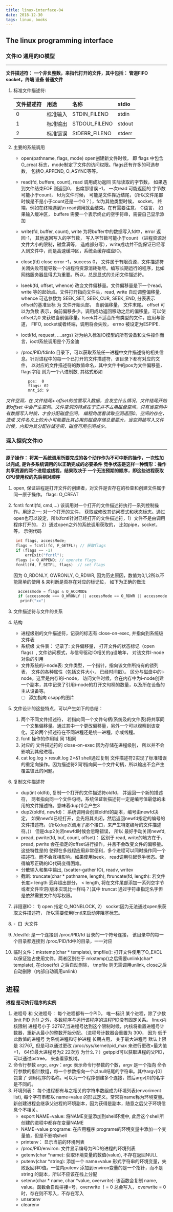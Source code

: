 ```yaml
---
title: linux-interface-04
date: 2018-12-30
tags: linux, books
---
```

The linux programming interface
----------


### 文件IO 通用的IO模型
------------
**文件描述符： 一个非负整数，来指代打开的文件，其中包括： 管道FIFO socket，终端 设备 普通文件**
1. 标准文件描述符:

    | 文件描述符 | 用途     | 名称          | stdio  |
    | :-----------| :---------| :--------------| :-------|
    | 0          | 标准输入 | STDIN_FILENO  | stdin  |
    | 1          | 标准输出 | STDOUt_FILENO | stdout |
    | 2          | 标准错误 | StDERR_FILENO | stderr |

2. 主要的系统调用
   * open(pathname, flags, mode) open创建新文件时候， 即 flags 中包含 O_creat 标志，mode制定了文件的访问权限。flags还有许多的可选参数， 包括O_APPEND, O_ASYNC等等。
   * read(fd, buffere, count), read 调用成功返回 实际读取的字节数， 如果遇到文件结束EOF 则返回0， 出席那错误 -1， 一次read 可能返回的 字节数可能小于count， fd为文件时候， 可能是文件靠近结尾，（所以文件尾部时候是不是小于count还是一个0？），fd为其他类型时候， socket， 终端，例如在终端遇到\n read调用就会结束。在有需要注意， C语言， 如果输入缓冲区， buffere 需要一个表示终止的空字符串，需要自己显示添加
   * write(fd, buffer, count), write 为将buffer中的数据写入fd中，error 返回-1， 其他返回写入的字节数， 写入字节数可能小于count （进程资源对文件大小的限制，磁盘满等， 造成部分写），write成功并不能保证已经写入到文件中，而是高速缓冲区，系统会缓存磁盘IO。
   * close(fd) close error -1，success 0， 文件属于有限资源，文件描述符关闭失败可能导致一个进程将资源消耗殆尽。编写长期运行的程序，比如网络服务器显得尤为重要。所以，总是显式的关闭文件描述符。
   * lseek(fd, offset, whence) 改变文件偏移量。文件偏移量是下一个read， write 等的起始点。文件打开指向文件头，read, write 自动调整偏移量. whence 可选参数为 SEEK_SET, SEEK_CUR, SEEK_END, 分表表示offset的基准坐标 为 文件开始头部， 当前偏移量， 文件末尾。 offset 可以为负数 表示，向前偏移多少。调用成功返回移动之后的偏移量。可以使offset为0 来获取当前偏移量。lseek并不适合所有类型的文件，应用与管道， FIFO, socket或者终端，调用将会失败， errno 被设定为ESPIPE.
   * ioctl(fd, request, ....args) 对为纳入标准IO模型的所有设备和文件操作而言，ioctl系统调用是个万金油
   * /proc/PID/fdinfo 目录下，可以获取系统任一进程中文件描述符的相关信息。针对进程中的每一个已打开的文件描述符，该目录下都有对应的文件， 以对应的文件描述符的数值命名，其中文件中的pos为文件偏移量， flags字段 则为一个八进制数, 其格式形如

     ``` text
        pos:  0
        flags: 02
        mnt_id: 9
     ```
*文件空洞，在 文件结尾+ offset的位置写入数据，会发生什么情况，文件结尾开始到offset 中会产生空洞。文件空洞的特点在于它并不占用磁盘空间，只有当空洞中有数据写入时候，才会分配磁盘空间。 编程角度看读取空洞返回0。空间的存在，造成 文件名义上的大小可能要比其占用的磁盘存储总量要大，当空洞被写入文件时候，内和为其分配存储空间，磁盘可用空间减少。*

### 深入探究文件IO
-------------------------------------------------------------------------------
**原子操作： 将某一系统调用所要完成的各个动作作为不可中断的操作，一次性加以完成, 是许多系统调用的以正确完成的必要条件**
**竞争状态是这样一种情形：操作共享资源的两个进程或线程，结果取决于 一个无法预期的顺序，即这些进程获取CPU使用权的先后相对顺序**

1. open, 保证进程是打开文件的创建者，对文件是否存在的检查和创建文件属于同一原子操作。 flags: O_CREAT
2. fcntl: fcntl(fd, cmd,...) 该调用对一个打开的文件描述符执行一系列控制操作。用途之一: 对一个打开的文件， 获取或修改其访问模式和状态标志。通过open也可以设定，所以fcntl针对已经打开的文件描述符，1）文件不是由调用程序打开的， 2）通过open之外的系统调用获取的， 比如pipe，socket， 等。 示例代码

   ```c
    int flags, accessMode;
    flags = fcntl(fd, F_GETFL); // 获取flags
    if (flags == -1)
        errExit("fcntl");
    flags |= O_APPEND; // operate flags
    fcntl(fd, F_SETFL, flags)  // set flags   
   ```
   因为 O_RDONLY, OWRONLY, O_RDWR, 因为历史原因，数值为0,1,2所以不能简单的使用 & 来判断是否存在对应的标记位， 如下为正确的做法

   ```c
     accessmode = flags & O_ACCMODE
     if (accessmode === O_WRONLY || accessMode == O_RDWR || accessmode == O_RDONLY)
      prinf("xx")
   ```
3. 文件描述符与文件的关系
  1. 结构
     * 进程级别的文件描述符，记录的标志有 close-on-exec, 并指向到系统级 文件表
     * 系统级 文件表： 记录了: 文件偏移量， 打开文件的状态标记（open flags）, 文件访问模式，与信号驱动IO相关的g设地年， 对该文件I-node对象的引用
     * 文件系统的i-node表: 文件类型，一个指针，指向该文件所持有的锁列表， 文件的各种属性（包括文件大小， 已经时间戳）。 区分与磁盘中的i-node，这里是内存的i-node， 访问文件时候，会在内存中为i-node创建一个副本，其中记录了引用i-node的打开文句柄的数量，以及所在设备的主从设备等。
       * [ ] 添加指向 csapp的图片
  2. 文件设计的这些特点，可以产生如下的总结：
     1. 两个不同文件描述符， 若指向同一个文件句柄(系统及的文件表)将共享同一个文集偏移量。通过其中一个更改偏移量，另外一个可以观察到该变化，无论两个描述符在不同进程还是统一进程，亦或线程。
     2. fcntl 操作的作用域 同 1相同
     3. 对应的 文件描述符的 close-on-exec 因为存储在进程级别， 所以并不会影响到其他进程。
     4. cat log.log > result.log 2>&1 shell通过复制 文件描述符2实现了标准错误的重定向操作。因为描述符2同1指向同一个文件句柄，所以输出不会产生覆盖彼此的问题。
   2. 复制文件描述符
      * dup(int oldfd), 复制一个打开的文件描述符oldfd， 并返回一个新的描述符， 两者指向同一个文件句柄，系统保证新描述符一定是编号值最低的未用的文件描述符。意味着dup(1)会产生3
      * dup2(oldfd, newfd)： 系统调用会创建oldfd的副本，编号由newfd决定， 如果newfd已经打开，会先将其关闭，然后返回newfd指定的编号的文件描述符。（所以dup2(调用了那个接口，来产生特定编号的文件描述符。)） 但是dup2关闭newfd时候会忽略错误， 所以 最好手动关闭newfd,
      * pread, pwrite(fd, buf, count, offset)： 区别于 read, write的地方在于， pread, pwrite 会在指定的offset进行操作，并且不会改变文件的偏移量。这些特性是的 使得在多线程应用非常便利，多个进程可以同时操作同一个描述符。而不会互相影响。如果使用lseek， read调用引起竞争状态。使得编写正确的IO代码变得困难。
      * 分散输入和集中输出, (scatter-gather IO), readv, writev
      * 截断: truncate(char * pathname, length), ftruncate(fd, length): 若文件长度> length 丢弃超出部分， < length, 将在文件尾部添加一系列空字节或者文件空洞(版本实现比一样吗？)其中 truncat 通过字符串指定名字但是依然需要文件的写权限。
  3. 非阻塞IO： 1) open 指定 O_NONBLOCK, 2） socket因为无法通过open来获取文件描述符， 所以需要使用fcntl来启动非阻塞标志。
  4. -【】大文件
  5. /dev/fd: 是一个连接到 /proc/PID/fd 目录的一个符号连接， 该目录中的每一个目录都连接到 /proc/PID/fd中的目录，一一对应
  6. 临时文件：mkstemp(char * template), tmpfile(): 打开文件使用了O_EXCL 以保证独占使用文件。两者区别在于 mkstemp()之后需要unlink(char* template), 在close(fd) 之后自动删除， tmpfile 则无需调用unlink, close之后 自动删除（内部自动调用unlink）

## 进程
**进程 是可执行程序的实例**
1. 进程号 和 父进程号： 每个进程都有一个PID， 唯一标识 某个进程，除了少数(init PID 为1) 之外，多数程序与运行该程序的进程PID没有固定关系。 linux内核限制 进程号小于 32767,当进程号达到这个限制时候，内核将重置进程号计数器，重新从最小的整数开始分配。（进程号计数器会重置为 300， 因为 低于此数值的进程号 为系统进程和守护进程 长期占用， 关于最大进程号 默认上限是 32767,, 但是可以通过更改 /proc/sys/kernel/pid_max 来进行更改=最大值+1， 64位最大进程号为2 22次方 为什么？）getppid可以获取进程的父PID， 可以通过pstree， 来查看家族树。
2. 命令行参数 argc, argv：argc 表示命令行参数的个数，argv 是一个指向 命令行参数的指针数组，每一个参数指向一个以null结尾的字符串。其中argv[0] 包含了 调用程序的名称。可以为一个程序创建多个连接，然后argv[0]的名字是不同的。
3. 环境列表： 每个进程都有与之相关的字符串数组成为环境列表(envoriment list), 每个字符串都以 name=value 的形式定义。常常将name称为环境变量。新创建进程会继承父进程的环境副本，因为获得是副本，随意之后父子环境信息个不相关。
   * export NAME=value: 将NAME变量添加到shell环境中, 此后这个shell所创建的进程中都存在变量NAME
   * NAME=value programe: 在应用程序 programe的环境变量中添加一个变量值，但是不影响shell
   * printenv： 显示当前的环境列表
   * /proc/PID/environ: 文件显示编号为PID的进程的环境列表
   * getenv(char *name): 获取环境变量的数值(value), 不存在返回NULL
   * putenv(char *string): 添加一个 name=value 形式字符串的环境变量，失败返回非0值。一位内putenv 添加到environ变量的是一个指针，而不是string 的副本，所以不应该在栈上分配
   * setenv(char * name, char *value, overwrite): 该函数会复制 name, value。函数会自动拼接=号，overwrite ！= 0 总会写入， overwrite = 0时，存在则不写入，不存在写入
   * unsetenv
   * clearenv
